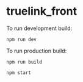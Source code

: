 # truelink_front

To run development build:

`npm run dev`

To run production build:

`npm run build`

`npm start`